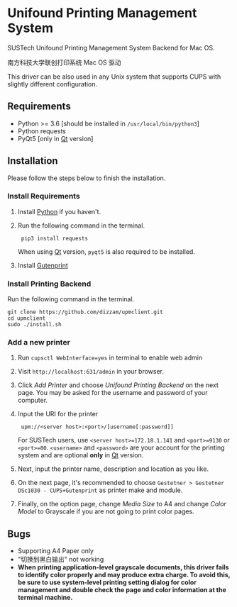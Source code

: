 # Unifound Printing Management System

SUSTech Unifound Printing Management System Backend for Mac OS.

南方科技大学联创打印系统 Mac OS 驱动

This driver can be also used in any Unix system that supports CUPS with slightly different configuration.

## Requirements

- Python >= 3.6 [should be installed in `/usr/local/bin/python3`]
- Python requests
- PyQt5 [only in [Qt](https://github.com/dizzam/upmclient/tree/qt) version]

## Installation

Please follow the steps below to finish the installation.

### Install Requirements

1. Install [Python](https://www.python.org/downloads/mac-osx/) if you haven't.

2. Run the following command in the terminal.

        pip3 install requests

    When using [Qt](https://github.com/dizzam/upmclient/tree/qt) version, `pyqt5` is also required to be installed.

3. Install [Gutenprint](http://gimp-print.sourceforge.net/MacOSX.php)

### Install Printing Backend

Run the following command in the terminal.

    git clone https://github.com/dizzam/upmclient.git
    cd upmclient
    sudo ./install.sh

### Add a new printer

1. Run `cupsctl WebInterface=yes` in terminal to enable web admin
2. Visit `http://localhost:631/admin` in your browser.
3. Click *Add Printer* and choose *Unifound Printing Backend* on the next page. You may be asked for the username and password of your computer.
4. Input the URI for the printer

        upm://<server host>:<port>/[username[:password]]

    For SUSTech users, use `<server host>=172.18.1.141` and `<port>=9130` or `<port>=80`. `<username>` and `<password>` are your account for the printing system and are optional **only** in [Qt](https://github.com/dizzam/upmclient/tree/qt) version.
5. Next, input the printer name, description and location as you like.
6. On the next page, it's recommended to choose `Gestetner > Gestetner DSc1030 - CUPS+Gutenprint` as printer make and module.
7. Finally, on the option page, change *Media Size* to A4 and change *Color Model* to Grayscale if you are not going to print color pages.

## Bugs

- Supporting A4 Paper only
- "切换到黑白输出" not working
- **When printing application-level grayscale documents, this driver fails to identify color properly and may produce extra charge. To avoid this, be sure to use system-level printing setting dialog for color management and double check the page and color information at the terminal machine.**
